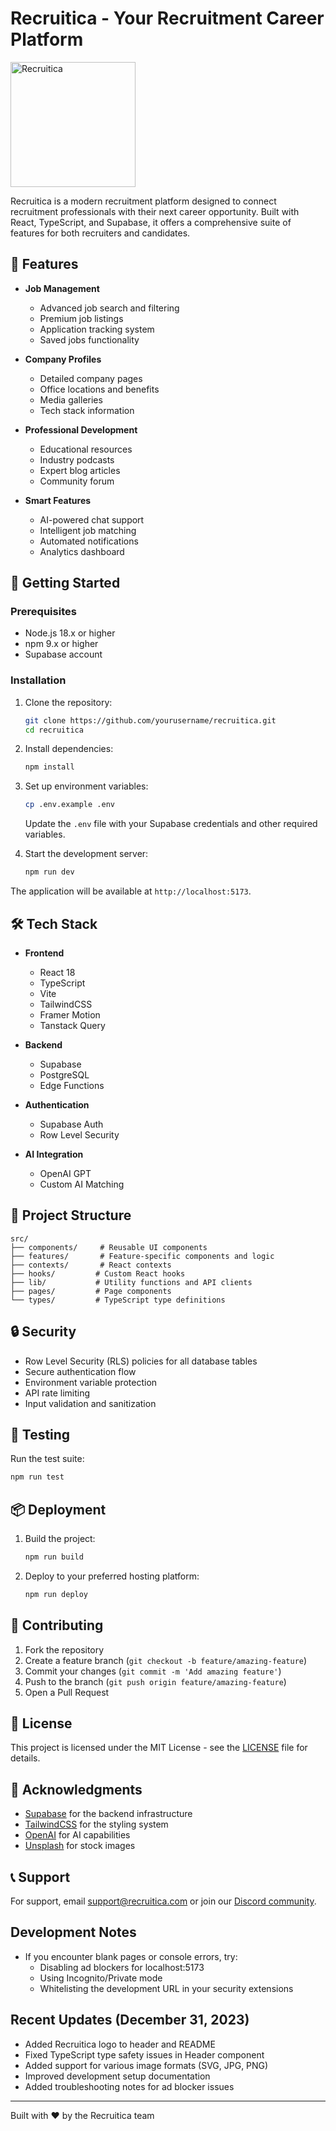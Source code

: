 # Recruitica - Your Recruitment Career Platform

<img src="src/assets/recruitica-logo.svg" alt="Recruitica" width="200"/>

Recruitica is a modern recruitment platform designed to connect recruitment professionals with their next career opportunity. Built with React, TypeScript, and Supabase, it offers a comprehensive suite of features for both recruiters and candidates.

## 🌟 Features

- **Job Management**
  - Advanced job search and filtering
  - Premium job listings
  - Application tracking system
  - Saved jobs functionality

- **Company Profiles**
  - Detailed company pages
  - Office locations and benefits
  - Media galleries
  - Tech stack information

- **Professional Development**
  - Educational resources
  - Industry podcasts
  - Expert blog articles
  - Community forum

- **Smart Features**
  - AI-powered chat support
  - Intelligent job matching
  - Automated notifications
  - Analytics dashboard

## 🚀 Getting Started

### Prerequisites

- Node.js 18.x or higher
- npm 9.x or higher
- Supabase account

### Installation

1. Clone the repository:
   ```bash
   git clone https://github.com/yourusername/recruitica.git
   cd recruitica
   ```

2. Install dependencies:
   ```bash
   npm install
   ```

3. Set up environment variables:
   ```bash
   cp .env.example .env
   ```
   Update the `.env` file with your Supabase credentials and other required variables.

4. Start the development server:
   ```bash
   npm run dev
   ```

The application will be available at `http://localhost:5173`.

## 🛠️ Tech Stack

- **Frontend**
  - React 18
  - TypeScript
  - Vite
  - TailwindCSS
  - Framer Motion
  - Tanstack Query

- **Backend**
  - Supabase
  - PostgreSQL
  - Edge Functions

- **Authentication**
  - Supabase Auth
  - Row Level Security

- **AI Integration**
  - OpenAI GPT
  - Custom AI Matching

## 📁 Project Structure

```
src/
├── components/     # Reusable UI components
├── features/       # Feature-specific components and logic
├── contexts/       # React contexts
├── hooks/         # Custom React hooks
├── lib/           # Utility functions and API clients
├── pages/         # Page components
└── types/         # TypeScript type definitions
```

## 🔒 Security

- Row Level Security (RLS) policies for all database tables
- Secure authentication flow
- Environment variable protection
- API rate limiting
- Input validation and sanitization

## 🧪 Testing

Run the test suite:
```bash
npm run test
```

## 📦 Deployment

1. Build the project:
   ```bash
   npm run build
   ```

2. Deploy to your preferred hosting platform:
   ```bash
   npm run deploy
   ```

## 🤝 Contributing

1. Fork the repository
2. Create a feature branch (`git checkout -b feature/amazing-feature`)
3. Commit your changes (`git commit -m 'Add amazing feature'`)
4. Push to the branch (`git push origin feature/amazing-feature`)
5. Open a Pull Request

## 📄 License

This project is licensed under the MIT License - see the [LICENSE](LICENSE) file for details.

## 🙏 Acknowledgments

- [Supabase](https://supabase.com/) for the backend infrastructure
- [TailwindCSS](https://tailwindcss.com/) for the styling system
- [OpenAI](https://openai.com/) for AI capabilities
- [Unsplash](https://unsplash.com/) for stock images

## 📞 Support

For support, email support@recruitica.com or join our [Discord community](https://discord.gg/recruitica).

## Development Notes
- If you encounter blank pages or console errors, try:
  - Disabling ad blockers for localhost:5173
  - Using Incognito/Private mode
  - Whitelisting the development URL in your security extensions

## Recent Updates (December 31, 2023)
- Added Recruitica logo to header and README
- Fixed TypeScript type safety issues in Header component
- Added support for various image formats (SVG, JPG, PNG)
- Improved development setup documentation
- Added troubleshooting notes for ad blocker issues

---

Built with ❤️ by the Recruitica team